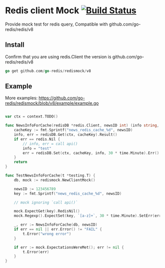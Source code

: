 # Redis client Mock [![Build Status](https://travis-ci.com/go-redis/redismock.svg?branch=master)](https://travis-ci.com/go-redis/redismock)

Provide mock test for redis query, Compatible with github.com/go-redis/redis/v8

## Install

Confirm that you are using redis.Client the version is github.com/go-redis/redis/v8

```go
go get github.com/go-redis/redismock/v8
```

## Example

More examples: https://github.com/go-redis/redismock/blob/v8/example/example.go

```go

var ctx = context.TODO()

func NewsInfoForCache(redisDB *redis.Client, newsID int) (info string, err error) {
	cacheKey := fmt.Sprintf("news_redis_cache_%d", newsID)
	info, err = redisDB.Get(ctx, cacheKey).Result()
	if err == redis.Nil {
		// info, err = call api()
		info = "test"
		err = redisDB.Set(ctx, cacheKey, info, 30 * time.Minute).Err()
	}
	return
}

func TestNewsInfoForCache(t *testing.T) {
	db, mock := redismock.NewClientMock()

	newsID := 123456789
	key := fmt.Sprintf("news_redis_cache_%d", newsID)

	// mock ignoring `call api()`

	mock.ExpectGet(key).RedisNil()
	mock.Regexp().ExpectSet(key, `[a-z]+`, 30 * time.Minute).SetErr(errors.New("FAIL"))

	_, err := NewsInfoForCache(db, newsID)
	if err == nil || err.Error() != "FAIL" {
		t.Error("wrong error")
	}

	if err := mock.ExpectationsWereMet(); err != nil {
		t.Error(err)
	}
}
```
